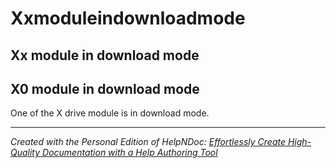# Xxmoduleindownloadmode

## Xx module in download mode

## X0 module in download mode

One of the X drive module is in download mode.

&#x20;

***

_Created with the Personal Edition of HelpNDoc:_ [_Effortlessly Create High-Quality Documentation with a Help Authoring Tool_](https://www.helpndoc.com/news-and-articles/2022-09-27-why-use-a-help-authoring-tool-instead-of-microsoft-word-to-produce-high-quality-documentation/)
